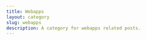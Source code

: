 ```yaml
---
title: Webapps
layout: category
slug: webapps
description: A category for webapps related posts.
---
```


